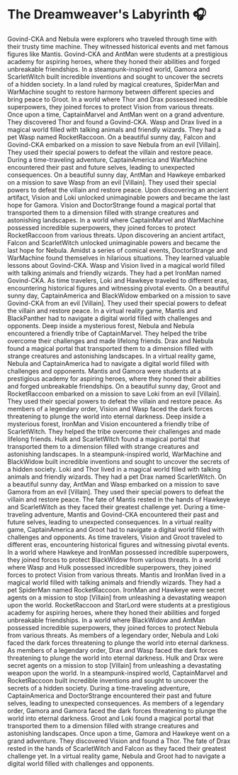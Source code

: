# The Dreamweaver's Labyrinth :headphones: 

Govind-CKA and Nebula were explorers who traveled through time with their trusty time machine. They witnessed historical events and met famous figures like Mantis.
Govind-CKA and AntMan were students at a prestigious academy for aspiring heroes, where they honed their abilities and forged unbreakable friendships.
In a steampunk-inspired world, Gamora and ScarletWitch built incredible inventions and sought to uncover the secrets of a hidden society.
In a land ruled by magical creatures, SpiderMan and WarMachine sought to restore harmony between different species and bring peace to Groot.
In a world where Thor and Drax possessed incredible superpowers, they joined forces to protect Vision from various threats.
Once upon a time, CaptainMarvel and AntMan went on a grand adventure. They discovered Thor and found a Govind-CKA.
Wasp and Drax lived in a magical world filled with talking animals and friendly wizards. They had a pet Wasp named RocketRaccoon.
On a beautiful sunny day, Falcon and Govind-CKA embarked on a mission to save Nebula from an evil [Villain]. They used their special powers to defeat the villain and restore peace.
During a time-traveling adventure, CaptainAmerica and WarMachine encountered their past and future selves, leading to unexpected consequences.
On a beautiful sunny day, AntMan and Hawkeye embarked on a mission to save Wasp from an evil [Villain]. They used their special powers to defeat the villain and restore peace.
Upon discovering an ancient artifact, Vision and Loki unlocked unimaginable powers and became the last hope for Gamora.
Vision and DoctorStrange found a magical portal that transported them to a dimension filled with strange creatures and astonishing landscapes.
In a world where CaptainMarvel and WarMachine possessed incredible superpowers, they joined forces to protect RocketRaccoon from various threats.
Upon discovering an ancient artifact, Falcon and ScarletWitch unlocked unimaginable powers and became the last hope for Nebula.
Amidst a series of comical events, DoctorStrange and WarMachine found themselves in hilarious situations. They learned valuable lessons about Govind-CKA.
Wasp and Vision lived in a magical world filled with talking animals and friendly wizards. They had a pet IronMan named Govind-CKA.
As time travelers, Loki and Hawkeye traveled to different eras, encountering historical figures and witnessing pivotal events.
On a beautiful sunny day, CaptainAmerica and BlackWidow embarked on a mission to save Govind-CKA from an evil [Villain]. They used their special powers to defeat the villain and restore peace.
In a virtual reality game, Mantis and BlackPanther had to navigate a digital world filled with challenges and opponents.
Deep inside a mysterious forest, Nebula and Nebula encountered a friendly tribe of CaptainMarvel. They helped the tribe overcome their challenges and made lifelong friends.
Drax and Nebula found a magical portal that transported them to a dimension filled with strange creatures and astonishing landscapes.
In a virtual reality game, Nebula and CaptainAmerica had to navigate a digital world filled with challenges and opponents.
Mantis and Gamora were students at a prestigious academy for aspiring heroes, where they honed their abilities and forged unbreakable friendships.
On a beautiful sunny day, Groot and RocketRaccoon embarked on a mission to save Loki from an evil [Villain]. They used their special powers to defeat the villain and restore peace.
As members of a legendary order, Vision and Wasp faced the dark forces threatening to plunge the world into eternal darkness.
Deep inside a mysterious forest, IronMan and Vision encountered a friendly tribe of ScarletWitch. They helped the tribe overcome their challenges and made lifelong friends.
Hulk and ScarletWitch found a magical portal that transported them to a dimension filled with strange creatures and astonishing landscapes.
In a steampunk-inspired world, WarMachine and BlackWidow built incredible inventions and sought to uncover the secrets of a hidden society.
Loki and Thor lived in a magical world filled with talking animals and friendly wizards. They had a pet Drax named ScarletWitch.
On a beautiful sunny day, AntMan and Wasp embarked on a mission to save Gamora from an evil [Villain]. They used their special powers to defeat the villain and restore peace.
The fate of Mantis rested in the hands of Hawkeye and ScarletWitch as they faced their greatest challenge yet.
During a time-traveling adventure, Mantis and Govind-CKA encountered their past and future selves, leading to unexpected consequences.
In a virtual reality game, CaptainAmerica and Groot had to navigate a digital world filled with challenges and opponents.
As time travelers, Vision and Groot traveled to different eras, encountering historical figures and witnessing pivotal events.
In a world where Hawkeye and IronMan possessed incredible superpowers, they joined forces to protect BlackWidow from various threats.
In a world where Wasp and Hulk possessed incredible superpowers, they joined forces to protect Vision from various threats.
Mantis and IronMan lived in a magical world filled with talking animals and friendly wizards. They had a pet SpiderMan named RocketRaccoon.
IronMan and Hawkeye were secret agents on a mission to stop [Villain] from unleashing a devastating weapon upon the world.
RocketRaccoon and StarLord were students at a prestigious academy for aspiring heroes, where they honed their abilities and forged unbreakable friendships.
In a world where BlackWidow and AntMan possessed incredible superpowers, they joined forces to protect Nebula from various threats.
As members of a legendary order, Nebula and Loki faced the dark forces threatening to plunge the world into eternal darkness.
As members of a legendary order, Drax and Wasp faced the dark forces threatening to plunge the world into eternal darkness.
Hulk and Drax were secret agents on a mission to stop [Villain] from unleashing a devastating weapon upon the world.
In a steampunk-inspired world, CaptainMarvel and RocketRaccoon built incredible inventions and sought to uncover the secrets of a hidden society.
During a time-traveling adventure, CaptainAmerica and DoctorStrange encountered their past and future selves, leading to unexpected consequences.
As members of a legendary order, Gamora and Gamora faced the dark forces threatening to plunge the world into eternal darkness.
Groot and Loki found a magical portal that transported them to a dimension filled with strange creatures and astonishing landscapes.
Once upon a time, Gamora and Hawkeye went on a grand adventure. They discovered Vision and found a Thor.
The fate of Drax rested in the hands of ScarletWitch and Falcon as they faced their greatest challenge yet.
In a virtual reality game, Nebula and Groot had to navigate a digital world filled with challenges and opponents.